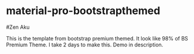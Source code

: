 # material-pro-bootstrapthemed
#Zen Aku

This is the template from bootstrap premium themed. It look like 98% of BS Premium Theme. I take 2 days to make this. Demo in description.
